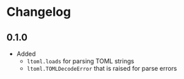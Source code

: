 # Changelog

## 0.1.0

- Added
  - `ltoml.loads` for parsing TOML strings
  - `ltoml.TOMLDecodeError` that is raised for parse errors
